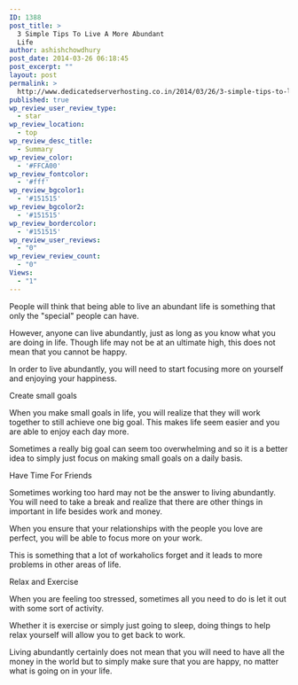 ```yaml
---
ID: 1388
post_title: >
  3 Simple Tips To Live A More Abundant
  Life
author: ashishchowdhury
post_date: 2014-03-26 06:18:45
post_excerpt: ""
layout: post
permalink: >
  http://www.dedicatedserverhosting.co.in/2014/03/26/3-simple-tips-to-live-a-more-abundant-life/
published: true
wp_review_user_review_type:
  - star
wp_review_location:
  - top
wp_review_desc_title:
  - Summary
wp_review_color:
  - '#FFCA00'
wp_review_fontcolor:
  - '#fff'
wp_review_bgcolor1:
  - '#151515'
wp_review_bgcolor2:
  - '#151515'
wp_review_bordercolor:
  - '#151515'
wp_review_user_reviews:
  - "0"
wp_review_review_count:
  - "0"
Views:
  - "1"
---
```

People will think that being able to live an abundant life is something that only the "special" people can have.

However, anyone can live abundantly, just as long as you know what you are doing in life. Though life may not be at an ultimate high, this does not mean that you cannot be happy.

In order to live abundantly, you will need to start focusing more on yourself and enjoying your happiness.

Create small goals 

When you make small goals in life, you will realize that they will work together to still achieve one big goal. This makes life seem easier and you are able to enjoy each day more.

Sometimes a really big goal can seem too overwhelming and so it is a better idea to simply just focus on making small goals on a daily basis.


Have Time For Friends 

Sometimes working too hard may not be the answer to living abundantly. You will need to take a break and realize that there are other things in important in life besides work and money.

When you ensure that your relationships with the people you love are perfect, you will be able to focus more on your work.

This is something that a lot of workaholics forget and it leads to more problems in other areas of life.

Relax and Exercise 

When you are feeling too stressed, sometimes all you need to do is let it out with some sort of activity.

Whether it is exercise or simply just going to sleep, doing things to help relax yourself will allow you to get back to work.

Living abundantly certainly does not mean that you will need to have all the money in the world but to simply make sure that you are happy, no matter what is going on in your life.
